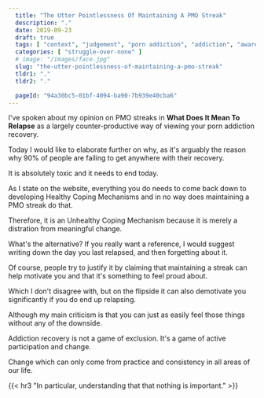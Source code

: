 ```yaml
---
  title: "The Utter Pointlessness Of Maintaining A PMO Streak"
  description: "."
  date: 2019-09-23
  draft: true
  tags: [ "context", "judgement", "porn addiction", "addiction", "awareness", "awareness exercises", "perspective", "nofap", "neverfap", "neverfap deluxe" ]
  categories: [ "struggle-over-none" ]
  # image: "/images/face.jpg"
  slug: "the-utter-pointlessness-of-maintaining-a-pmo-streak"
  tldr1: "."
  tldr2: "."

  pageId: "94a30bc5-01bf-4094-ba90-7b939e40cba6"
---
```


I've spoken about my opinion on PMO streaks in **What Does It Mean To Relapse** as a largely counter-productive way of viewing your porn addiction recovery. 

Today I would like to elaborate further on why, as it's arguably the reason why 90% of people are failing to get anywhere with their recovery.

It is absolutely toxic and it needs to end today.

As I state on the website, everything you do needs to come back down to developing Healthy Coping Mechanisms and in no way does maintaining a PMO streak do that. 

Therefore, it is an Unhealthy Coping Mechanism because it is merely a distration from meaningful change. 



What's the alternative? If you really want a reference, I would suggest writing down the day you last relapsed, and then forgetting about it. 




Of course, people try to justify it by claiming that maintaining a streak can help motivate you and that it's something to feel proud about. 

Which I don't disagree with, but on the flipside it can also demotivate you significantly if you do end up relapsing.

Although my main criticism is that you can just as easily feel those things without any of the downside.


Addiction recovery is not a game of exclusion. It's a game of active participation and change.

Change which can only come from practice and consistency in all areas of our life.



{{< hr3 "In particular, understanding that that nothing is important." >}}

